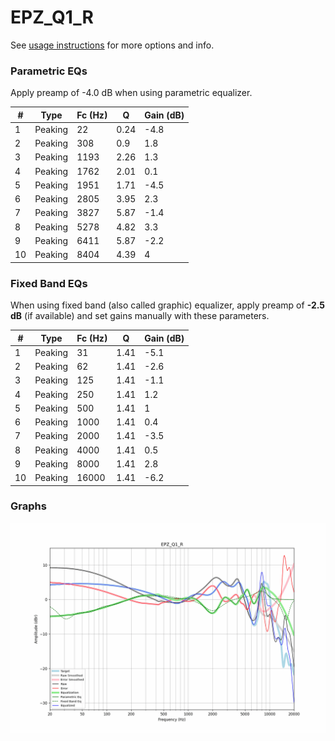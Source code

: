# EPZ_Q1_R
See [usage instructions](https://github.com/jaakkopasanen/AutoEq#usage) for more options and info.

### Parametric EQs
Apply preamp of -4.0 dB when using parametric equalizer.

|   # | Type    |   Fc (Hz) |    Q |   Gain (dB) |
|-----|---------|-----------|------|-------------|
|   1 | Peaking |        22 | 0.24 |        -4.8 |
|   2 | Peaking |       308 | 0.9  |         1.8 |
|   3 | Peaking |      1193 | 2.26 |         1.3 |
|   4 | Peaking |      1762 | 2.01 |         0.1 |
|   5 | Peaking |      1951 | 1.71 |        -4.5 |
|   6 | Peaking |      2805 | 3.95 |         2.3 |
|   7 | Peaking |      3827 | 5.87 |        -1.4 |
|   8 | Peaking |      5278 | 4.82 |         3.3 |
|   9 | Peaking |      6411 | 5.87 |        -2.2 |
|  10 | Peaking |      8404 | 4.39 |         4   |

### Fixed Band EQs
When using fixed band (also called graphic) equalizer, apply preamp of **-2.5 dB** (if available) and set gains manually with these parameters.

|   # | Type    |   Fc (Hz) |    Q |   Gain (dB) |
|-----|---------|-----------|------|-------------|
|   1 | Peaking |        31 | 1.41 |        -5.1 |
|   2 | Peaking |        62 | 1.41 |        -2.6 |
|   3 | Peaking |       125 | 1.41 |        -1.1 |
|   4 | Peaking |       250 | 1.41 |         1.2 |
|   5 | Peaking |       500 | 1.41 |         1   |
|   6 | Peaking |      1000 | 1.41 |         0.4 |
|   7 | Peaking |      2000 | 1.41 |        -3.5 |
|   8 | Peaking |      4000 | 1.41 |         0.5 |
|   9 | Peaking |      8000 | 1.41 |         2.8 |
|  10 | Peaking |     16000 | 1.41 |        -6.2 |

### Graphs
![](./EPZ_Q1_R.png)
